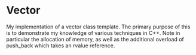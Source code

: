 # Vector
My implementation of a vector class template.
The primary purpose of this is to demonstrate my knowledge of various techniques in C++.
Note in particular the allocation of memory, as well as the additional overload of push_back which takes an rvalue reference.
